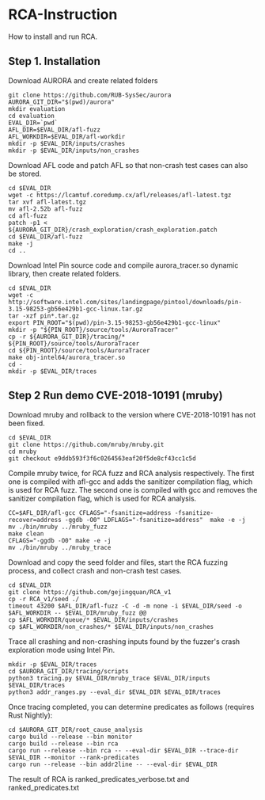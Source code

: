 # RCA-Instruction
How to install and run RCA.

## Step 1. Installation

Download AURORA and create related folders
```
git clone https://github.com/RUB-SysSec/aurora
AURORA_GIT_DIR="$(pwd)/aurora"
mkdir evaluation
cd evaluation
EVAL_DIR=`pwd`
AFL_DIR=$EVAL_DIR/afl-fuzz
AFL_WORKDIR=$EVAL_DIR/afl-workdir
mkdir -p $EVAL_DIR/inputs/crashes
mkdir -p $EVAL_DIR/inputs/non_crashes
```


Download AFL code and patch AFL so that non-crash test cases can also be stored.

```
cd $EVAL_DIR
wget -c https://lcamtuf.coredump.cx/afl/releases/afl-latest.tgz
tar xvf afl-latest.tgz
mv afl-2.52b afl-fuzz
cd afl-fuzz
patch -p1 < ${AURORA_GIT_DIR}/crash_exploration/crash_exploration.patch
cd $EVAL_DIR/afl-fuzz
make -j
cd ..
```

Download Intel Pin source code and compile aurora_tracer.so dynamic library, then create related folders.

```
cd $EVAL_DIR
wget -c http://software.intel.com/sites/landingpage/pintool/downloads/pin-3.15-98253-gb56e429b1-gcc-linux.tar.gz
tar -xzf pin*.tar.gz
export PIN_ROOT="$(pwd)/pin-3.15-98253-gb56e429b1-gcc-linux"
mkdir -p "${PIN_ROOT}/source/tools/AuroraTracer"
cp -r ${AURORA_GIT_DIR}/tracing/* ${PIN_ROOT}/source/tools/AuroraTracer
cd ${PIN_ROOT}/source/tools/AuroraTracer
make obj-intel64/aurora_tracer.so
cd -
mkdir -p $EVAL_DIR/traces

```

## Step 2 Run demo CVE-2018-10191 (mruby)


Download mruby and rollback to the version where CVE-2018-10191 has not been fixed.
```
cd $EVAL_DIR
git clone https://github.com/mruby/mruby.git
cd mruby
git checkout e9ddb593f3f6c0264563eaf20f5de8cf43cc1c5d
```

Compile mruby twice, for RCA fuzz and RCA analysis respectively.
The first one is compiled with afl-gcc and adds the sanitizer compilation flag, which is used for RCA fuzz.
The second one is compiled with gcc and removes the sanitizer compilation flag, which is used for RCA analysis.
```
CC=$AFL_DIR/afl-gcc CFLAGS="-fsanitize=address -fsanitize-recover=address -ggdb -O0" LDFLAGS="-fsanitize=address"  make -e -j
mv ./bin/mruby ../mruby_fuzz
make clean
CFLAGS="-ggdb -O0" make -e -j
mv ./bin/mruby ../mruby_trace
```


Download and copy the seed folder and files, start the RCA fuzzing process, and collect crash and non-crash test cases.
```
cd $EVAL_DIR
git clone https://github.com/gejingquan/RCA_v1
cp -r RCA_v1/seed ./
timeout 43200 $AFL_DIR/afl-fuzz -C -d -m none -i $EVAL_DIR/seed -o $AFL_WORKDIR -- $EVAL_DIR/mruby_fuzz @@
cp $AFL_WORKDIR/queue/* $EVAL_DIR/inputs/crashes
cp $AFL_WORKDIR/non_crashes/* $EVAL_DIR/inputs/non_crashes
```

Trace all crashing and non-crashing inputs found by the fuzzer's crash exploration mode using Intel Pin.
```
mkdir -p $EVAL_DIR/traces
cd $AURORA_GIT_DIR/tracing/scripts
python3 tracing.py $EVAL_DIR/mruby_trace $EVAL_DIR/inputs $EVAL_DIR/traces
python3 addr_ranges.py --eval_dir $EVAL_DIR $EVAL_DIR/traces
```

Once tracing completed, you can determine predicates as follows (requires Rust Nightly):
```
cd $AURORA_GIT_DIR/root_cause_analysis
cargo build --release --bin monitor
cargo build --release --bin rca
cargo run --release --bin rca -- --eval-dir $EVAL_DIR --trace-dir $EVAL_DIR --monitor --rank-predicates
cargo run --release --bin addr2line -- --eval-dir $EVAL_DIR
```
The result of RCA is ranked_predicates_verbose.txt and ranked_predicates.txt


